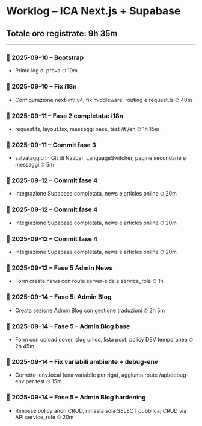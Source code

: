 # Worklog – ICA Next.js + Supabase
## Totale ore registrate: 9h 35m

---

### 📌 2025-09-10 – Bootstrap
- Primo log di prova
⏱ 10m
### 📌 2025-09-10 – Fix i18n
- Configurazione next-intl v4, fix middleware, routing e request.ts
⏱ 40m
### 📌 2025-09-11 – Fase 2 completata: i18n
- request.ts, layout.tsx, messaggi base, test /it /en
⏱ 1h 15m
### 📌 2025-09-11 – Commit fase 3
- salvataggio in Git di Navbar, LanguageSwitcher, pagine secondarie e messaggi
⏱ 5m
### 📌 2025-09-12 – Commit fase 4
- Integrazione Supabase completata, news e articles online
⏱ 20m
### 📌 2025-09-12 – Commit fase 4
- Integrazione Supabase completata, news e articles online
⏱ 20m
### 📌 2025-09-12 – Commit fase 4
- Integrazione Supabase completata, news e articles online
⏱ 20m
### 📌 2025-09-12 – Fase 5 Admin News
- Form create news con route server-side e service_role
⏱ 1h
### 📌 2025-09-14 – Fase 5: Admin Blog
- Creata sezione Admin Blog con gestione traduzioni
⏱ 2h 5m
### 📌 2025-09-14 – Fase 5 – Admin Blog base
- Form con upload cover, slug unico, lista post; policy DEV temporanea
⏱ 2h 45m
### 📌 2025-09-14 – Fix variabili ambiente + debug-env
- Corretto .env.local (una variabile per riga), aggiunta route /api/debug-env per test
⏱ 15m
### 📌 2025-09-14 – Fase 5 – Admin Blog hardening
- Rimosse policy anon CRUD, rimasta sola SELECT pubblica; CRUD via API service_role
⏱ 20m